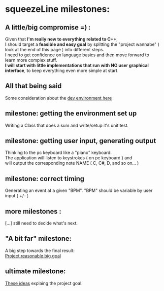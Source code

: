 

# squeezeLine milestones:

## A little/big compromise =) :

Given that **I'm really new to everything related to C++**,\
I should target a **feasible and easy goal** by splitting the "project wannabe" ( look at the end of this page ) into different steps.\
I need to get confidence on language basics and then move forward to learn more complex stuff.\
**I will start with little implementations that run with NO user graphical interface**, to keep everything even more simple at start.


## All that being said
Some consideration about the [dev environment here](./dev_environment.md)


## milestone: getting the environment set up
Writing a Class that does a sum and write/setup it's unit test.


## milestone: getting user input, generating output
Thinking to the pc keyboard like a "piano" keyboard.\
The application will listen to keystrokes ( on pc keyboard ) and \
will output the corresponding note NAME ( C, C#, D, and so on... )


## milestone: correct timing
Generating an event at a given "BPM". "BPM" should be variable by user input ( +/- )


## more milestones :

[...] still need to decide what's next.


## "A bit far" milestone:
A big step towards the final result:\
[Project reasonable big goal](./project_big_step.md)


## ultimate milestone:
[These ideas](./project_wannabe.md) explaing the project goal.